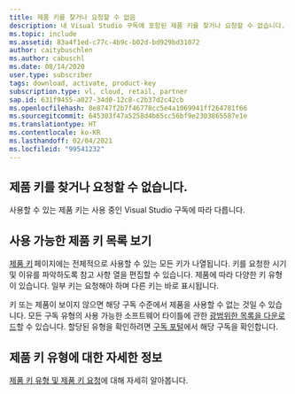 ```yaml
---
title: 제품 키를 찾거나 요청할 수 없음
description: 내 Visual Studio 구독에 포함된 제품 키를 찾거나 요청할 수 없습니다.
ms.topic: include
ms.assetid: 83a4f1ed-c77c-4b9c-b02d-bd929bd31072
author: caitybuschlen
ms.author: cabuschl
ms.date: 08/14/2020
user.type: subscriber
tags: download, activate, product-key
subscription.type: vl, cloud, retail, partner
sap.id: 631f9455-a027-34d0-12c8-c2b37d2c42cb
ms.openlocfilehash: 8e8747f2b7f46778cc5e4a1069941ff264781f66
ms.sourcegitcommit: 645303f47a5258d4b65cc56bf9e2303865587e1e
ms.translationtype: HT
ms.contentlocale: ko-KR
ms.lasthandoff: 02/04/2021
ms.locfileid: "99541232"
---
```

## <a name="im-unable-to-find-or-claim-a-product-key"></a>제품 키를 찾거나 요청할 수 없습니다.

사용할 수 있는 제품 키는 사용 중인 Visual Studio 구독에 따라 다릅니다.  

## <a name="view-a-list-of-available-product-keys"></a>사용 가능한 제품 키 목록 보기 

[제품 키](https://my.visualstudio.com/productkeys) 페이지에는 전체적으로 사용할 수 있는 모든 키가 나열됩니다. 키를 요청한 시기 및 이유를 파악하도록 참고 사항 열을 편집할 수 있습니다. 제품에 따라 다양한 키 유형이 있습니다. 일부 키는 요청해야 하며 다른 키는 바로 표시됩니다. 

키 또는 제품이 보이지 않으면 해당 구독 수준에서 제품을 사용할 수 없는 것일 수 있습니다. 모든 구독 유형의 사용 가능한 소프트웨어 타이틀에 관한 [광범위한 목록을 다운로드](https://download.microsoft.com/download/1/5/4/15454442-CF17-47B9-A65D-DF84EF88511B/Visual_Studio_by_Subscription_Level.xlsx)할 수 있습니다. 할당된 유형을 확인하려면 [구독 포털](https://my.visualstudio.com/subscriptions)에서 해당 구독을 확인합니다.  

## <a name="more-information-on-product-key-types"></a>제품 키 유형에 대한 자세한 정보

[제품 키 유형 및 제품 키 요청](https://docs.microsoft.com/visualstudio/subscriptions/find-keys)에 대해 자세히 알아봅니다.  